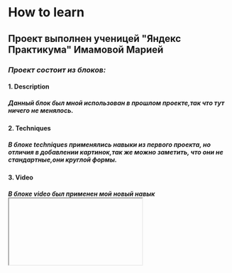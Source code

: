 # **How to learn**
## Проект выполнен ученицей "Яндекс Практикума" Имамовой Марией
### *Проект состоит из блоков:*
#### 1. Description
##### Данный блок был мной использован в прошлом проекте,так что тут ничего не менялось.
#### 2. Techniques
##### В блоке techniques применялись навыки из первого проекта, но отличия в добавлении картинок,так же можно заметить, что они не стандартные,они круглой формы.
#### 3. Video
##### В блоке video был применен мой новый навык <iframe>.Также, чтобы фон 4 блока находил на 3 использовала отрицательные значения.
#### 4. Oakley
##### В блоке oakley повторно использовались свойства блока description.
#### 5. Feynman
##### Этот блок использовался второй раз, но тут было дабавленны новые свойства opacity и transition. Так что при наведении на ссылку вы увидете как она плавно становится прозрачной. 
#### 6. Digits
##### Блок использован повторно.
#### 7. Khan
##### В блоке использованны ранее изученные мной свойства. Ссылка также становится прозрачной, как и в 5 блоке.
#### 8. Kaufman
##### Блок использован повторно. Добавленно новое свойство для треугольника, можно заметить как он плавно вращается на 360 градусов.
#### 9. Resources
##### В блоке resources использованы ранее изученные мной свойства, а также свойства из блоков 5 и 7.
